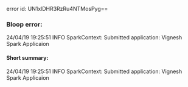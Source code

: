 error id: UN1xlDHR3RzRu4NTMosPyg==
### Bloop error:

24/04/19 19:25:51 INFO SparkContext: Submitted application: Vignesh Spark Applicaion
#### Short summary: 

24/04/19 19:25:51 INFO SparkContext: Submitted application: Vignesh Spark Applicaion